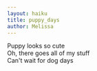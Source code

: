 ```yaml
---
layout: haiku
title: puppy_days
author: Melissa
---
```

Puppy looks so cute<br>
Oh, there goes all of my stuff<br>
Can't wait for dog days<br> 